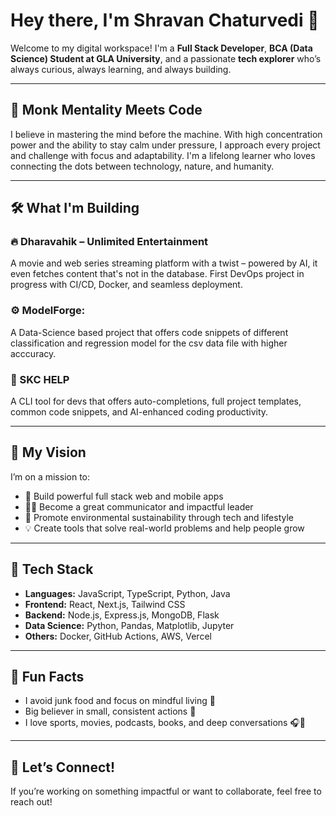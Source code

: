 # Hey there, I'm Shravan Chaturvedi 👋

Welcome to my digital workspace! I'm a **Full Stack Developer**, **BCA (Data Science) Student at GLA University**, and a passionate **tech explorer** who’s always curious, always learning, and always building.

---

## 🧠 Monk Mentality Meets Code

I believe in mastering the mind before the machine. With high concentration power and the ability to stay calm under pressure, I approach every project and challenge with focus and adaptability. I'm a lifelong learner who loves connecting the dots between technology, nature, and humanity.

---

## 🛠️ What I'm Building

### 🔥 Dharavahik – Unlimited Entertainment
A movie and web series streaming platform with a twist – powered by AI, it even fetches content that's not in the database. First DevOps project in progress with CI/CD, Docker, and seamless deployment.

### ⚙️ ModelForge:
A Data-Science based project that offers code snippets of different classification and regression model for the csv data file with higher acccuracy.

### 🧰 SKC HELP
A CLI tool for devs that offers auto-completions, full project templates, common code snippets, and AI-enhanced coding productivity.

---

## 🧭 My Vision

I’m on a mission to:

- 🚀 Build powerful full stack web and mobile apps
- 🧑‍🏫 Become a great communicator and impactful leader
- 🌿 Promote environmental sustainability through tech and lifestyle
- 💡 Create tools that solve real-world problems and help people grow

---

## 🔧 Tech Stack

- **Languages:** JavaScript, TypeScript, Python, Java
- **Frontend:** React, Next.js, Tailwind CSS
- **Backend:** Node.js, Express.js, MongoDB, Flask
- **Data Science:** Python, Pandas, Matplotlib, Jupyter
- **Others:** Docker, GitHub Actions, AWS, Vercel

---


## 🌱 Fun Facts

- I avoid junk food and focus on mindful living 🌿  
- Big believer in small, consistent actions 🌊  
- I love sports, movies, podcasts, books, and deep conversations 🎧📖  

---

## 🤝 Let’s Connect!

If you’re working on something impactful or want to collaborate, feel free to reach out!



<!---
Shravanch19/Shravanch19 is a ✨ special ✨ repository because its `README.md` (this file) appears on your GitHub profile.
You can click the Preview link to take a look at your changes.
--->
